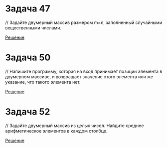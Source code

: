 
# Задача 47

// Задайте двумерный массив размером m×n, заполненный случайными вещественными числами.

[Решение](../Example001/Program.cs)

# Задача 50

// Напишите программу, которая на вход принимает позиции элемента в двумерном массиве, и возвращает значение этого элемента или же указание, что такого элемента нет.

[Решение](../Example002/Program.cs)

# Задача 52

// Задайте двумерный массив из целых чисел. Найдите среднее арифметическое элементов в каждом столбце.

[Решение](../Example003/Program.cs)